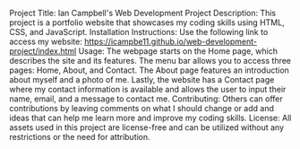 Project Title: Ian Campbell's Web Development 
Project Description: This project is a portfolio website that showcases my coding skills using HTML, CSS, and JavaScript. 
Installation Instructions: Use the following link to access my website: https://icampbe11.github.io/web-development-project/index.html
Usage: The webpage starts on the Home page, which describes the site and its features. The menu bar allows you to access three pages: Home, About, and Contact. The About page features an introduction about myself and a photo of me. Lastly, the website has a Contact page where my contact information is available and allows the user to input their name, email, and a message to contact me. 
Contributing: Others can offer contributions by leaving comments on what I should change or add and ideas that can help me learn more and improve my coding skills. 
License: All assets used in this project are license-free and can be utilized without any restrictions or the need for attribution.
